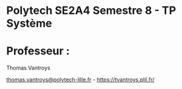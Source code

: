 # Polytech SE2A4 Semestre 8 - TP Système

# Professeur :

Thomas Vantroys

thomas.vantroys@polytech-lille.fr - https://tvantroys.plil.fr/
